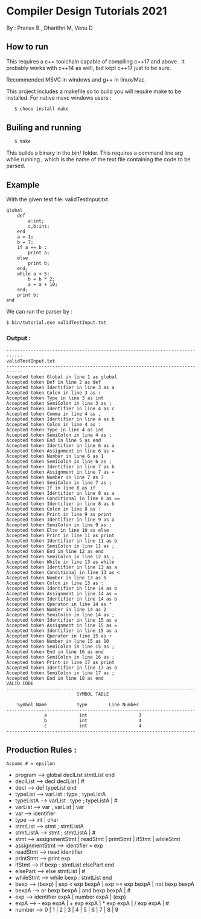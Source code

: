 # Compiler Design Tutorials 2021

By : Pranav B , Dharithri M, Venu D

## How to run

This requires a c++ toolchain capable of compiling c++17 and above . It probably works with c++14 as well, but kept c++17 just to be sure.

Recommended MSVC in windows and g++ in linux/Mac.

This project includes a makefile so to build you will require make to be installed.
For native msvc windows users : 
```cmd
   $ choco install make
```
## Builing and running

```bash
   $ make  
```
This builds a binary in the bin/ folder. This requires a command line arg while running , which is the name of the text file containing the code to be parsed.


## Example

With the given test file: validTestInput.txt
``` 
global
	def
		a:int;
		c,b:int;
	end
	a = 1;
	b = 7;
	if a == b :
		print a;
	else
		print b;
	end;
	while a < 5:
		b = b * 2;
		a = a + 10;
	end;
	print b;
end
```
We can run the parser by : 

```bash
$ bin/tutorial.exe validTestInput.txt
```

### Output : 
```
----------------------------------------------------------------------------
validTestInput.txt
----------------------------------------------------------------------------
Accepted token Global in line 1 as global
Accepted token Def in line 2 as def
Accepted token Identifier in line 3 as a
Accepted token Colon in line 3 as :
Accepted token Type in line 3 as int
Accepted token SemiColon in line 3 as ;
Accepted token Identifier in line 4 as c
Accepted token Comma in line 4 as ,
Accepted token Identifier in line 4 as b
Accepted token Colon in line 4 as :
Accepted token Type in line 4 as int
Accepted token SemiColon in line 4 as ;
Accepted token End in line 5 as end
Accepted token Identifier in line 6 as a
Accepted token Assignment in line 6 as =
Accepted token Number in line 6 as 1
Accepted token SemiColon in line 6 as ;
Accepted token Identifier in line 7 as b
Accepted token Assignment in line 7 as =
Accepted token Number in line 7 as 7
Accepted token SemiColon in line 7 as ;
Accepted token If in line 8 as if
Accepted token Identifier in line 8 as a
Accepted token Conditional in line 8 as ==
Accepted token Identifier in line 8 as b
Accepted token Colon in line 8 as :
Accepted token Print in line 9 as print
Accepted token Identifier in line 9 as a
Accepted token SemiColon in line 9 as ;
Accepted token Else in line 10 as else
Accepted token Print in line 11 as print
Accepted token Identifier in line 11 as b
Accepted token SemiColon in line 11 as ;
Accepted token End in line 12 as end
Accepted token SemiColon in line 12 as ;
Accepted token While in line 13 as while
Accepted token Identifier in line 13 as a
Accepted token Conditional in line 13 as <
Accepted token Number in line 13 as 5
Accepted token Colon in line 13 as :
Accepted token Identifier in line 14 as b
Accepted token Assignment in line 14 as =
Accepted token Identifier in line 14 as b
Accepted token Operator in line 14 as *
Accepted token Number in line 14 as 2
Accepted token SemiColon in line 14 as ;
Accepted token Identifier in line 15 as a
Accepted token Assignment in line 15 as =
Accepted token Identifier in line 15 as a
Accepted token Operator in line 15 as +
Accepted token Number in line 15 as 10
Accepted token SemiColon in line 15 as ;
Accepted token End in line 16 as end
Accepted token SemiColon in line 16 as ;
Accepted token Print in line 17 as print
Accepted token Identifier in line 17 as b
Accepted token SemiColon in line 17 as ;
Accepted token End in line 18 as end
VALID CODE
----------------------------------------------------------------------
                          SYMBOL TABLE

    Symbol Name           Type        Line Number
----------------------------------------------------------------------
              a            int                   3
              b            int                   4
              c            int                   4
----------------------------------------------------------------------
```

## Production Rules :

    Assume # = epsilon
    
- program --> global declList stmtList end
- declList --> decl declList | #
- decl --> def typeList end
- typeList -->  varList : type ; typeListA
- typeListA --> varList : type ; typeListA |  #  
- varList --> var , varList | var 
- var --> identifier
- type --> int |  char
- stmtList --> stmt ; stmtListA
- stmtListA --> stmt ; stmtListA | # 
- stmt --> assignmentStmt | readStmt | printStmt | ifStmt | whileStmt 
- assignmentStmt --> identifier = exp
- readStmt --> read identifier
- printStmt --> print exp
- ifStmt --> if bexp : stmtList elsePart end
- elsePart --> else stmtList | #
- whileStmt --> while bexp : stmtList end
- bexp --> (bexp) | exp < exp bexpA | exp == exp bexpA | not bexp bexpA
- bexpA --> or bexp bexpA | and bexp bexpA | #
- exp --> identifier expA | number expA | (exp)
- expA --> - exp expA | + exp expA | * exp expA | / exp expA | #
- number --> 0 | 1 | 2 | 3 | 4 | 5 | 6 | 7 | 8 | 9